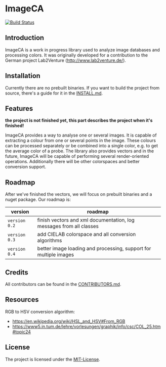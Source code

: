 # ImageCA

[![Build Status](https://travis-ci.com/CozyPenguin/ImageCA.svg?branch=master)](https://travis-ci.com/CozyPenguin/ImageCA)

## Introduction

ImageCA is a work in progress library used to analyze image databases and processing colors. It was originally developed for a contribution to the German project Lab2Venture (<http://www.lab2venture.de/>).

## Installation

Currently there are no prebuilt binaries. If you want to build the project from source, there's a guide for it in the [INSTALL.md](INSTALL.md).

## Features

**the project is not finished yet, this part describes the project when it's finished!**

ImageCA provides a way to analyse one or several images. It is capable of extracting a colour from one or several points in the image. These colours can be processed separately or be combined into a single color, e.g. to get the average color of a probe. The library also provides vectors and in the future, ImageCA will be capable of performing several render-oriented operations. Additionally there will be other colorspaces and better conversion support. 

## Roadmap

After we've finished the vectors, we will focus on prebuilt binaries and a nuget package. Our roadmap is:

version | roadmap
------- | -------
`version 0.2` | finish vectors and xml documentation, log messages from all classes
`version 0.3` | add CIELAB colorspace and all conversion algorithms
`version 0.4` | better image loading and processing, support for multiple images

## Credits

All contributors can be found in the [CONTRIBUTORS.md](CONTRIBUTORS.md). 

## Resources

RGB to HSV conversion algorithm:

- <https://en.wikipedia.org/wiki/HSL_and_HSV#From_RGB>
- <https://www5.in.tum.de/lehre/vorlesungen/graphik/info/csc/COL_25.htm#topic24>

## License

The project is licensed under the [MIT-License](LICENSE).
